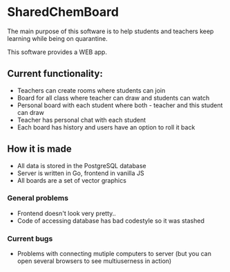 # SharedChemBoard

The main purpose of this software is to help students and teachers keep learning while being on quarantine.

This software provides a WEB app.

## Current functionality:

- Teachers can create rooms where students can join
- Board for all class where teacher can draw and students can watch
- Personal board with each student where both - teacher and this student can draw
- Teacher has personal chat with each student
- Each board has history and users have an option to roll it back

## How it is made

- All data is stored in the PostgreSQL database
- Server is written in Go, frontend in vanilla JS
- All boards are a set of vector graphics

### General problems

- Frontend doesn't look very pretty..
- Code of accessing database has bad codestyle so it was stashed

### Current bugs

- Problems with connecting mutiple computers to server (but you can open several browsers to see multiuserness in action)
